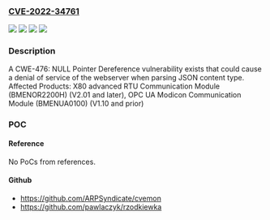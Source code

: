 ### [CVE-2022-34761](https://cve.mitre.org/cgi-bin/cvename.cgi?name=CVE-2022-34761)
![](https://img.shields.io/static/v1?label=Product&message=OPC%20UA%20Modicon%20Communication%20Module&color=blue)
![](https://img.shields.io/static/v1?label=Product&message=X80%20advanced%20RTU%20Communication%20Module&color=blue)
![](https://img.shields.io/static/v1?label=Version&message=n%2Fa&color=blue)
![](https://img.shields.io/static/v1?label=Vulnerability&message=CWE-476%20NULL%20Pointer%20Dereference&color=brighgreen)

### Description

A CWE-476: NULL Pointer Dereference vulnerability exists that could cause a denial of service of the webserver when parsing JSON content type. Affected Products: X80 advanced RTU Communication Module (BMENOR2200H) (V2.01 and later), OPC UA Modicon Communication Module (BMENUA0100) (V1.10 and prior)

### POC

#### Reference
No PoCs from references.

#### Github
- https://github.com/ARPSyndicate/cvemon
- https://github.com/pawlaczyk/rzodkiewka

